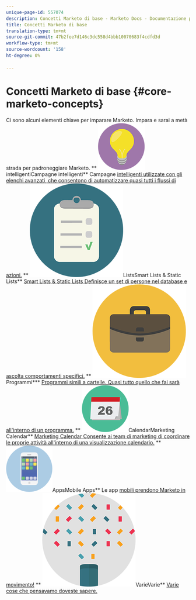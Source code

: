 ```yaml
---
unique-page-id: 557074
description: Concetti Marketo di base - Marketo Docs - Documentazione prodotto
title: Concetti Marketo di base
translation-type: tm+mt
source-git-commit: 47b2fee7d146c3dc558d4bbb10070683f4cdfd3d
workflow-type: tm+mt
source-wordcount: '158'
ht-degree: 0%

---
```



# Concetti Marketo di base {#core-marketo-concepts}

Ci sono alcuni elementi chiave per imparare Marketo. Impara e sarai a metà strada per padroneggiare Marketo.
** ![Campagne](assets/seo-01.png)intelligentiCampagne intelligenti** Campagne [intelligenti utilizzate con gli elenchi avanzati, che consentono di automatizzare quasi tutti i flussi di azioni.](https://docs.marketo.com/display/DOCS/Smart+Campaigns)     ** ![Smart Lists &amp; Static](assets/office-35.png)ListsSmart Lists &amp; Static Lists** [Smart Lists &amp; Static Lists Definisce un set di persone nel database e ascolta comportamenti specifici.](https://docs.marketo.com/display/DOCS/Smart+Lists+and+Static+Lists)     ** ![](assets/office-02.png)Programmi*** [Programmi simili a cartelle. Quasi tutto quello che fai sarà all&#39;interno di un programma.](https://docs.marketo.com/display/DOCS/Programs)     ** ![Marketing](assets/office-10.png)CalendarMarketing Calendar** [Marketing Calendar Consente ai team di marketing di coordinare le proprie attività all&#39;interno di una visualizzazione calendario.](https://docs.marketo.com/display/DOCS/Marketing+Calendar)     ** ![Mobile](assets/mobile-apps.png)AppsMobile Apps** Le app [mobili prendono Marketo in movimento!](core-marketo-concepts/mobile-apps.md)     ** ![](assets/party-11.png)VarieVarie** [Varie cose che pensavamo doveste sapere.](https://docs.marketo.com/display/DOCS/Miscellaneous)